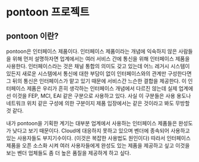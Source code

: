 # pontoon 프로젝트

## pontoon 이란?
pontoon은 인터페이스 제품이다. 인터페이스 제품이라는 개념에 익숙하지 않은 사람들을 위해 먼저 설명하자면 업계에서는 여러 서비스 간에 통신을 위해 인터페이스 제품을 사용한다. 인터페이스라는 것은
채널 통합의 의미도 갖고 있는데 어느 레거시 시스템이 있든지 새로운 시스템에서 통신에 대한 부담이 없이 인터페이스와의 관계만 구성한다면 그 뒤의 통신은 인터페이스가 맡고 있기 때문에 서비스간 느슨한 
결합을 제공한다. 이 인터페이스 제품은 우리가 흔히 생각하는 인터페이스 개념에서 다르진 않는데 실제 업계에선 이것을 FEP, MCI, EAI 같은 구분으로 사용하고 있다. 사실 이 구분들은 사용 용도나 
네트워크 위치 같은 구성에 의한 구분이지 제품 입장에서는 같은 것이라고 봐도 무방할 것 같다.

내가 pontoon을 기획한 계기는 대부분 업계에서 사용하는 인터페이스 제품들은 완성도가 낮다고 보기 때문이다. Cloud에 대응하지 못하고 있으며 벤더에 종속되어 사용하고 있는
사용자들도 부지기수이다. (이것은 복잡한 사용법도 원인이다) 따라서 인터페이스 제품을 오픈 소스화 시켜 여러 사용자들에게 완성도 있는 제품을 제공하고 싶고 이것을 보는
벤더 업체들도 좀 더 높은 품질을 제공하게 하고 싶다.
